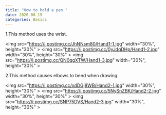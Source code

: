```yaml
---
title: "How to hold a pen "
date: 2020-08-15
categories: Basics
---
```


1.This method uses the wrist.

<img src="https://i.postimg.cc/JhNNsm80/Hand1-1.jpg" width="30%", height="30%" >
<img src="https://i.postimg.cc/0yJdqDHp/Hand1-2.jpg" width="30%", height="30%" >
<img src="https://i.postimg.cc/QN0qgXTW/Hand1-3.jpg" width="30%", height="30%" >

2.This method causes elbows to bend when drawing.

<img src="https://i.postimg.cc/xdDGj8WB/Hand2-1.jpg" width="30%", height="30%" >
<img src="https://i.postimg.cc/5NySnZBK/Hand2-2.jpg" width="30%", height="30%" >
<img src="https://i.postimg.cc/SNP75DVS/Hand2-3.jpg" width="30%", height="30%" >

[jekyll-docs]: https://jekyllrb.com/docs/home
[jekyll-gh]: https://github.com/jekyll/jekyll
[jekyll-talk]: https://talk.jekyllrb.com/
